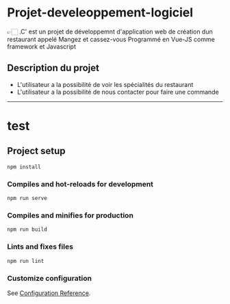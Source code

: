 # Projet-develeoppement-logiciel

 👉🏻 .C' est un projet de développemnt d'application web de création dun restaurant appelé Mangez et cassez-vous
 Programmé en Vue-JS comme framework  et Javascript
 

                   



## Description du projet 
 
- L'utilisateur a la possibilité de voir les spécialités du restaurant   
-  L'utilisateur a la possibilité de nous contacter pour faire une commande 
---








# test

## Project setup
```
npm install
```
### Compiles and hot-reloads for development
```
npm run serve
```
### Compiles and minifies for production
```
npm run build
```
### Lints and fixes files
```
npm run lint
```
### Customize configuration
See [Configuration Reference](https://cli.vuejs.org/config/).
